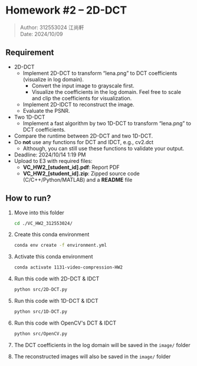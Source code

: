 # Homework #2 – 2D-DCT

> Author: 312553024 江尚軒  
> Date: 2024/10/09

## Requirement

- 2D-DCT
    - Implement 2D-DCT to transform “lena.png” to DCT coefficients (visualize in log domain).
        - Convert the input image to grayscale first.
        - Visualize the coefficients in the log domain. Feel free to scale and clip the coefficients for visualization.
    - Implement 2D-IDCT to reconstruct the image.
    - Evaluate the PSNR.
- Two 1D-DCT
    - Implement a fast algorithm by two 1D-DCT to transform “lena.png” to DCT coefficients.
- Compare the runtime between 2D-DCT and two 1D-DCT.
- Do **not** use any functions for DCT and IDCT, e.g., cv2.dct
    - Although, you can still use these functions to validate your output.
- Deadline: 2024/10/14 1:19 PM
- Upload to E3 with required files:
    - **VC_HW2_[student_id].pdf**: Report PDF
    - **VC_HW2_[student_id].zip**: Zipped source code (C/C++/Python/MATLAB) and a **README** file

## How to run?

1. Move into this folder
    
    ```bash
    cd ./VC_HW2_312553024/
    ```
    
2. Create this conda environment
    
    ```bash
    conda env create -f environment.yml
    ```
    
3. Activate this conda environment
    
    ```bash
    conda activate 1131-video-compression-HW2
    ```
    
4. Run this code with 2D-DCT & IDCT
    
    ```bash
    python src/2D-DCT.py
    ```
    
5. Run this code with 1D-DCT & IDCT
    
    ```bash
    python src/1D-DCT.py
    ```
    
6. Run this code with OpenCV's DCT & IDCT
    
    ```bash
    python src/OpenCV.py
    ```
    
7. The DCT coefficients in the log domain will be saved in the `image/` folder
8. The reconstructed images will also be saved in the `image/` folder